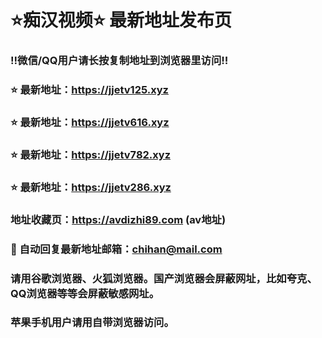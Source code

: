 # ⭐️痴汉视频⭐️ 最新地址发布页

### ‼️微信/QQ用户请长按复制地址到浏览器里访问‼️

### ⭐️ 最新地址：https://jjetv125.xyz

### ⭐️ 最新地址：https://jjetv616.xyz

### ⭐️ 最新地址：https://jjetv782.xyz

### ⭐️ 最新地址：https://jjetv286.xyz



### 地址收藏页：https://avdizhi89.com (av地址)
### 📧 自动回复最新地址邮箱：chihan@mail.com
### 请用谷歌浏览器、火狐浏览器。国产浏览器会屏蔽网址，比如夸克、QQ浏览器等等会屏蔽敏感网址。
### 苹果手机用户请用自带浏览器访问。
